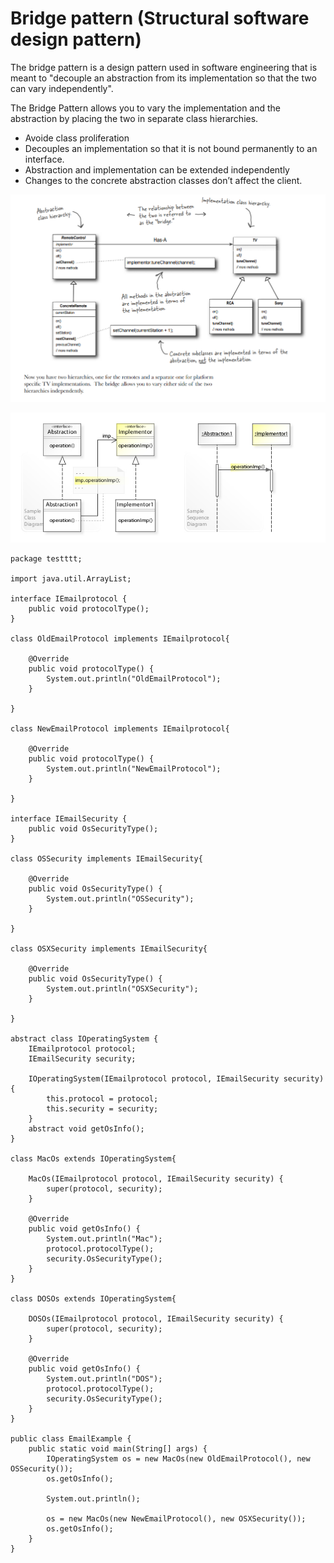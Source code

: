 # Bridge pattern (Structural software design pattern)

The bridge pattern is a design pattern used in software engineering that is meant to "decouple an abstraction from its implementation so that the two can vary independently".

The Bridge Pattern allows you to vary the implementation and the abstraction by placing the two in separate class hierarchies.

- Avoide class proliferation
- Decouples an implementation so that it is not bound
permanently to an interface.
- Abstraction and implementation can be extended
independently
- Changes to the concrete abstraction classes don’t
affect the client.

![alt text](Bridge.png)

![alt text](Bridge_Design_Pattern_UML.jpg)

```
package testttt;

import java.util.ArrayList;

interface IEmailprotocol {
	public void protocolType();
}

class OldEmailProtocol implements IEmailprotocol{

	@Override
	public void protocolType() {
		System.out.println("OldEmailProtocol");
	}

}

class NewEmailProtocol implements IEmailprotocol{

	@Override
	public void protocolType() {
		System.out.println("NewEmailProtocol");
	}

}

interface IEmailSecurity {
	public void OsSecurityType();
}

class OSSecurity implements IEmailSecurity{

	@Override
	public void OsSecurityType() {
		System.out.println("OSSecurity");
	}

}

class OSXSecurity implements IEmailSecurity{

	@Override
	public void OsSecurityType() {
		System.out.println("OSXSecurity");
	}

}

abstract class IOperatingSystem {
	IEmailprotocol protocol;
	IEmailSecurity security;

	IOperatingSystem(IEmailprotocol protocol, IEmailSecurity security){
		this.protocol = protocol;
		this.security = security;
	}
	abstract void getOsInfo();
}

class MacOs extends IOperatingSystem{

	MacOs(IEmailprotocol protocol, IEmailSecurity security) {
		super(protocol, security);
	}

	@Override
	public void getOsInfo() {
		System.out.println("Mac");
		protocol.protocolType();
		security.OsSecurityType();
	}
}

class DOSOs extends IOperatingSystem{

	DOSOs(IEmailprotocol protocol, IEmailSecurity security) {
		super(protocol, security);
	}

	@Override
	public void getOsInfo() {
		System.out.println("DOS");
		protocol.protocolType();
		security.OsSecurityType();
	}
}

public class EmailExample {
	public static void main(String[] args) {
		IOperatingSystem os = new MacOs(new OldEmailProtocol(), new OSSecurity());
		os.getOsInfo();

		System.out.println();

		os = new MacOs(new NewEmailProtocol(), new OSXSecurity());
		os.getOsInfo();
	}
}
```

